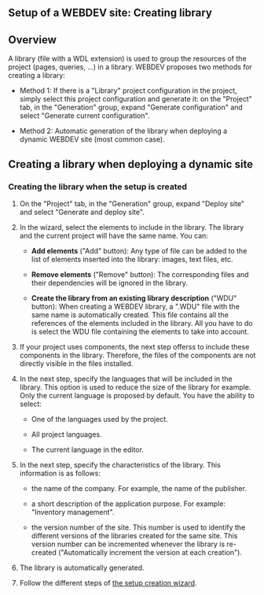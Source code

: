 


## Setup of a WEBDEV site: Creating library
			



<a name="NOTE1"></a>
<a name="NOTE1_1"></a>


## Overview
<a name="overview_ELTTEXTE000123"></a>
A library (file with a WDL extension) is used to group the resources of the project (pages, queries, ...) in a library.
 WEBDEV proposes two methods for creating a library:

- Method 1: If there is a "Library" project configuration in the project, simply select this project configuration and generate it: on the "Project" tab, in the "Generation" group, expand "Generate configuration" and select "Generate current configuration".

- Method 2: Automatic generation of the library when deploying a dynamic WEBDEV site (most common case).




<a name="NOTE2"></a>
<a name="NOTE2_1"></a>


## Creating a library when deploying a dynamic site
<a name="creating_library_when_deploying_dynamic_site_ELTTEXTE000147"></a>


### Creating the library when the setup is created
<a name="creating_the_library_when_the_setup_created_ELTPARAGRAPHE000035"></a>

1. On the "Project" tab, in the "Generation" group, expand "Deploy site" and select "Generate and deploy site".

2. In the wizard, select the elements to include in the library. The library and the current project will have the same name. You can:

	- **Add elements** ("Add" button): 
			Any type of file can be added to the list of elements inserted into the library: images, text files, etc.

	- **Remove elements** ("Remove" button): 
			The corresponding files and their dependencies will be ignored in the library.

	- **Create the library from an existing library description** ("WDU" button): 
			When creating a WEBDEV library, a ".WDU" file with the same name is automatically created. This file contains all the references of the elements included in the library. All you have to do is select the WDU file containing the elements to take into account.




3. If your project uses components, the next step offerss to include these components in the library. Therefore, the files of the components are not directly visible in the files installed.

4. In the next step, specify the languages that will be included in the library. This option is used to reduce the size of the library for example. Only the current language is proposed by default. You have the ability to select:

	- One of the languages used by the project.

	- All project languages.

	- The current language in the editor.




5. In the next step, specify the characteristics of the library. This information is as follows:

	- the name of the company. For example, the name of the publisher.

	- a short description of the application purpose. For example: "Inventory management".

	- the version number of the site. This number is used to identify the different versions of the libraries created for the same site. This version number can be incremented whenever the library is re-created ("Automatically increment the version at each creation").




6. The library is automatically generated.

7. Follow the different steps of [the setup creation wizard](../Editeurs/2028039.md).





